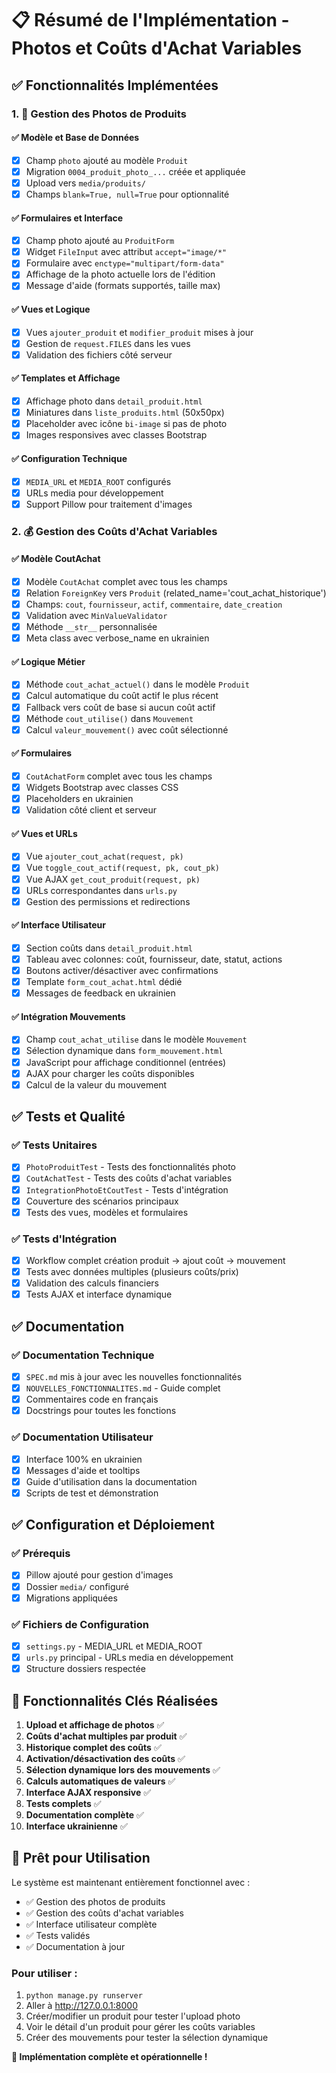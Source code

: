 # 📋 Résumé de l'Implémentation - Photos et Coûts d'Achat Variables

## ✅ Fonctionnalités Implémentées

### 1. 📸 Gestion des Photos de Produits

#### ✅ Modèle et Base de Données
- [x] Champ `photo` ajouté au modèle `Produit`
- [x] Migration `0004_produit_photo_...` créée et appliquée
- [x] Upload vers `media/produits/`
- [x] Champs `blank=True, null=True` pour optionnalité

#### ✅ Formulaires et Interface
- [x] Champ photo ajouté au `ProduitForm`
- [x] Widget `FileInput` avec attribut `accept="image/*"`
- [x] Formulaire avec `enctype="multipart/form-data"`
- [x] Affichage de la photo actuelle lors de l'édition
- [x] Message d'aide (formats supportés, taille max)

#### ✅ Vues et Logique
- [x] Vues `ajouter_produit` et `modifier_produit` mises à jour
- [x] Gestion de `request.FILES` dans les vues
- [x] Validation des fichiers côté serveur

#### ✅ Templates et Affichage
- [x] Affichage photo dans `detail_produit.html`
- [x] Miniatures dans `liste_produits.html` (50x50px)
- [x] Placeholder avec icône `bi-image` si pas de photo
- [x] Images responsives avec classes Bootstrap

#### ✅ Configuration Technique
- [x] `MEDIA_URL` et `MEDIA_ROOT` configurés
- [x] URLs media pour développement
- [x] Support Pillow pour traitement d'images

### 2. 💰 Gestion des Coûts d'Achat Variables

#### ✅ Modèle CoutAchat
- [x] Modèle `CoutAchat` complet avec tous les champs
- [x] Relation `ForeignKey` vers `Produit` (related_name='cout_achat_historique')
- [x] Champs: `cout`, `fournisseur`, `actif`, `commentaire`, `date_creation`
- [x] Validation avec `MinValueValidator`
- [x] Méthode `__str__` personnalisée
- [x] Meta class avec verbose_name en ukrainien

#### ✅ Logique Métier
- [x] Méthode `cout_achat_actuel()` dans le modèle `Produit`
- [x] Calcul automatique du coût actif le plus récent
- [x] Fallback vers coût de base si aucun coût actif
- [x] Méthode `cout_utilise()` dans `Mouvement`
- [x] Calcul `valeur_mouvement()` avec coût sélectionné

#### ✅ Formulaires
- [x] `CoutAchatForm` complet avec tous les champs
- [x] Widgets Bootstrap avec classes CSS
- [x] Placeholders en ukrainien
- [x] Validation côté client et serveur

#### ✅ Vues et URLs
- [x] Vue `ajouter_cout_achat(request, pk)`
- [x] Vue `toggle_cout_actif(request, pk, cout_pk)`
- [x] Vue AJAX `get_cout_produit(request, pk)`
- [x] URLs correspondantes dans `urls.py`
- [x] Gestion des permissions et redirections

#### ✅ Interface Utilisateur
- [x] Section coûts dans `detail_produit.html`
- [x] Tableau avec colonnes: coût, fournisseur, date, statut, actions
- [x] Boutons activer/désactiver avec confirmations
- [x] Template `form_cout_achat.html` dédié
- [x] Messages de feedback en ukrainien

#### ✅ Intégration Mouvements
- [x] Champ `cout_achat_utilise` dans le modèle `Mouvement`
- [x] Sélection dynamique dans `form_mouvement.html`
- [x] JavaScript pour affichage conditionnel (entrées)
- [x] AJAX pour charger les coûts disponibles
- [x] Calcul de la valeur du mouvement

## ✅ Tests et Qualité

### ✅ Tests Unitaires
- [x] `PhotoProduitTest` - Tests des fonctionnalités photo
- [x] `CoutAchatTest` - Tests des coûts d'achat variables
- [x] `IntegrationPhotoEtCoutTest` - Tests d'intégration
- [x] Couverture des scénarios principaux
- [x] Tests des vues, modèles et formulaires

### ✅ Tests d'Intégration
- [x] Workflow complet création produit → ajout coût → mouvement
- [x] Tests avec données multiples (plusieurs coûts/prix)
- [x] Validation des calculs financiers
- [x] Tests AJAX et interface dynamique

## ✅ Documentation

### ✅ Documentation Technique
- [x] `SPEC.md` mis à jour avec les nouvelles fonctionnalités
- [x] `NOUVELLES_FONCTIONNALITES.md` - Guide complet
- [x] Commentaires code en français
- [x] Docstrings pour toutes les fonctions

### ✅ Documentation Utilisateur
- [x] Interface 100% en ukrainien
- [x] Messages d'aide et tooltips
- [x] Guide d'utilisation dans la documentation
- [x] Scripts de test et démonstration

## ✅ Configuration et Déploiement

### ✅ Prérequis
- [x] Pillow ajouté pour gestion d'images
- [x] Dossier `media/` configuré
- [x] Migrations appliquées

### ✅ Fichiers de Configuration
- [x] `settings.py` - MEDIA_URL et MEDIA_ROOT
- [x] `urls.py` principal - URLs media en développement
- [x] Structure dossiers respectée

## 🎯 Fonctionnalités Clés Réalisées

1. **Upload et affichage de photos** ✅
2. **Coûts d'achat multiples par produit** ✅
3. **Historique complet des coûts** ✅
4. **Activation/désactivation des coûts** ✅
5. **Sélection dynamique lors des mouvements** ✅
6. **Calculs automatiques de valeurs** ✅
7. **Interface AJAX responsive** ✅
8. **Tests complets** ✅
9. **Documentation complète** ✅
10. **Interface ukrainienne** ✅

## 🚀 Prêt pour Utilisation

Le système est maintenant entièrement fonctionnel avec :
- ✅ Gestion des photos de produits
- ✅ Gestion des coûts d'achat variables
- ✅ Interface utilisateur complète
- ✅ Tests validés
- ✅ Documentation à jour

### Pour utiliser :
1. `python manage.py runserver`
2. Aller à http://127.0.0.1:8000
3. Créer/modifier un produit pour tester l'upload photo
4. Voir le détail d'un produit pour gérer les coûts variables
5. Créer des mouvements pour tester la sélection dynamique

**🎉 Implémentation complète et opérationnelle !**
